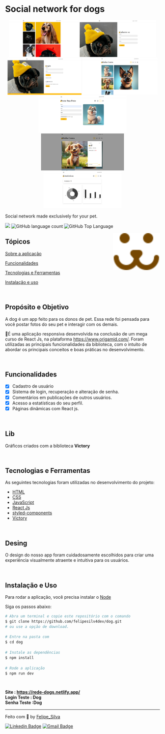 # Social network for dogs

<div align="center" >
<img align="start" src="./src/Assets/info/dog-6.png" height='120' >
<img align="start" src="./src/Assets/info/dog-7.png" height='120' >
<img align="start" src="./src/Assets/info/dog-1.png"  height='120'>
<img align="start" src="./src/Assets/info/dog-2.png" height='120'  >
<img align="start" src="./src/Assets/info/dog-3.png" height='120' >
<img align="start" src="./src/Assets/info/dog-4.png" height='120' >
<img align="start" src="./src/Assets/info/dog-5.png" height='120' >
</div>

<p>Social network made exclusively for your pet.</p>

<p>
  <img src="https://img.shields.io/badge/made%20by-Felipe%20Silva-fb1?style=flat-square">
  <img alt="GitHub language count" src="https://img.shields.io/github/languages/count/FelipeSilv4Dev/dog?color=fb1&style=flat-square">
  <img alt="GitHub Top Language" src="https://img.shields.io/github/languages/top/FelipeSilv4Dev/dog?color=fb1&style=flat-square">
</p>

<img align="right" src="./src/Assets/dogs-read.svg"  height="120">

## Tópicos

[Sobre a aplicação](#Proposito-e-Objetivo)

[Funcionalidades](#funcionalidades)

[Tecnologias e Ferramentas](#tecnologias-e-ferramentas)

[Instalação e uso](#instalação-e-uso)

<br>

## Propósito e Objetivo

A dog é um app feito para os donos de pet. Essa rede foi pensada para você postar fotos do seu pet e interagir com os demais.

🐶É uma aplicação responsiva desenvolvida na conclusão de um mega curso de React Js, na plataforma https://www.origamid.com/. Foram utilizadas as principais funcionalidades da biblioteca, com o intuito de abordar os principais conceitos e boas práticas no desenvolvimento.

<br>

## Funcionalidades

- [x] Cadastro de usuário
- [x] Sistema de login, recuperação e alteração de senha.
- [x] Comentários em publicações de outros usuários.
- [x] Acesso a estatísticas do seu perfil.
- [x] Páginas dinâmicas com React js.

<br>

## Lib

Gráficos criados com a biblioteca <strong>Victory</strong>

<br>

## Tecnologias e Ferramentas

As seguintes tecnologias foram utilizadas no desenvolvimento do projeto:

- [HTML](https://devdocs.io/html/)
- [CSS](https://devdocs.io/css/) 
- [JavaScript](https://devdocs.io/javascript/)
- [React Js](https://devdocs.io/Reactjs/) 
- [styled-components](https://devdocs.io/styled-components/)
- [Victory](https://devdocs.io/Victory/)

<br>

## Desing

O design do nosso app foram cuidadosamente escolhidos para criar uma experiência visualmente atraente e intuitiva para os usuários.

<br>

## Instalação e Uso

Para rodar a aplicação, você precisa instalar o [Node](https://nodejs.org/en/)

Siga os passos abaixo:

```bash
# Abra um terminal e copie este repositório com o comando
$ git clone https://github.com/felipesilv4dev/dog.git
# ou use a opção de download.

# Entre na pasta com
$ cd dog

# Instale as dependências
$ npm install

# Rode a aplicação
$ npm run dev
```

<br>

<strong>Site : https://rede-dogs.netlify.app/</strong>  
<strong>Login Teste : Dog</strong>  
<strong>Senha Teste :Dog</strong>

---

Feito com :yellow_heart: by [Felipe_Silva](https://github.com/felipeSilv4dev)

[![Linkedin Badge](https://img.shields.io/badge/-Felipe%Silva-blue?style=flat-square&logo=Linkedin&logoColor=white&link=https://www.linkedin.com/in/felipe-silva-1019ab271/)](https://www.linkedin.com/in/felipe-silva-1019ab271/)
[![Gmail Badge](https://img.shields.io/badge/-felipesantana18n@gmail-c14438?style=flat-square&logo=Gmail&logoColor=white&link=mailto:felipesantana18n@gmail)](mailto:felipesantana18n@gmail)

